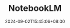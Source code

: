 ---
title: "NotebookLM"
date: 2024-09-02T15:45:06+08:00
draft: false

link: "https://notebooklm.google/"
categories: ["我的收藏"]
description: NotebookLM


rating: 4.5
---